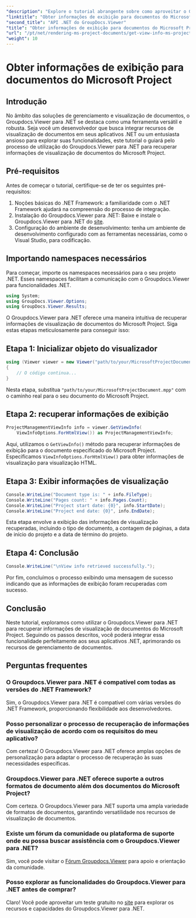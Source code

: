 ```yaml
---
"description": "Explore o tutorial abrangente sobre como aproveitar o Groupdocs.Viewer para .NET para recuperar informações de exibição de documentos do Microsoft Project sem esforço."
"linktitle": "Obter informações de exibição para documentos do Microsoft Project"
"second_title": "API .NET do GroupDocs.Viewer"
"title": "Obter informações de exibição para documentos do Microsoft Project"
"url": "/pt/net/rendering-ms-project-documents/get-view-info-ms-project/"
"weight": 10
---
```


# Obter informações de exibição para documentos do Microsoft Project

## Introdução
No âmbito das soluções de gerenciamento e visualização de documentos, o Groupdocs.Viewer para .NET se destaca como uma ferramenta versátil e robusta. Seja você um desenvolvedor que busca integrar recursos de visualização de documentos em seus aplicativos .NET ou um entusiasta ansioso para explorar suas funcionalidades, este tutorial o guiará pelo processo de utilização do Groupdocs.Viewer para .NET para recuperar informações de visualização de documentos do Microsoft Project.
## Pré-requisitos
Antes de começar o tutorial, certifique-se de ter os seguintes pré-requisitos:
1. Noções básicas do .NET Framework: a familiaridade com o .NET Framework ajudará na compreensão do processo de integração.
2. Instalação do Groupdocs.Viewer para .NET: Baixe e instale o Groupdocs.Viewer para .NET do [site](https://releases.groupdocs.com/viewer/net/).
3. Configuração do ambiente de desenvolvimento: tenha um ambiente de desenvolvimento configurado com as ferramentas necessárias, como o Visual Studio, para codificação.

## Importando namespaces necessários
Para começar, importe os namespaces necessários para o seu projeto .NET. Esses namespaces facilitam a comunicação com o Groupdocs.Viewer para funcionalidades .NET.

```csharp
using System;
using GroupDocs.Viewer.Options;
using GroupDocs.Viewer.Results;
```

O Groupdocs.Viewer para .NET oferece uma maneira intuitiva de recuperar informações de visualização de documentos do Microsoft Project. Siga estas etapas meticulosamente para conseguir isso:
## Etapa 1: Inicializar objeto do visualizador
```csharp
using (Viewer viewer = new Viewer("path/to/your/MicrosoftProjectDocument.mpp"))
{
    // O código continua...
}
```
Nesta etapa, substitua `"path/to/your/MicrosoftProjectDocument.mpp"` com o caminho real para o seu documento do Microsoft Project.
## Etapa 2: recuperar informações de exibição
```csharp
ProjectManagementViewInfo info = viewer.GetViewInfo(
    ViewInfoOptions.ForHtmlView()) as ProjectManagementViewInfo;
```
Aqui, utilizamos o `GetViewInfo()` método para recuperar informações de exibição para o documento especificado do Microsoft Project. Especificamos `ViewInfoOptions.ForHtmlView()` para obter informações de visualização para visualização HTML.
## Etapa 3: Exibir informações de visualização
```csharp
Console.WriteLine("Document type is: " + info.FileType);
Console.WriteLine("Pages count: " + info.Pages.Count);
Console.WriteLine("Project start date: {0}", info.StartDate);
Console.WriteLine("Project end date: {0}", info.EndDate);
```
Esta etapa envolve a exibição das informações de visualização recuperadas, incluindo o tipo de documento, a contagem de páginas, a data de início do projeto e a data de término do projeto.
## Etapa 4: Conclusão
```csharp
Console.WriteLine("\nView info retrieved successfully.");
```
Por fim, concluímos o processo exibindo uma mensagem de sucesso indicando que as informações de exibição foram recuperadas com sucesso.

## Conclusão
Neste tutorial, exploramos como utilizar o Groupdocs.Viewer para .NET para recuperar informações de visualização de documentos do Microsoft Project. Seguindo os passos descritos, você poderá integrar essa funcionalidade perfeitamente aos seus aplicativos .NET, aprimorando os recursos de gerenciamento de documentos.
## Perguntas frequentes

### O Groupdocs.Viewer para .NET é compatível com todas as versões do .NET Framework?

Sim, o Groupdocs.Viewer para .NET é compatível com várias versões do .NET Framework, proporcionando flexibilidade aos desenvolvedores.

### Posso personalizar o processo de recuperação de informações de visualização de acordo com os requisitos do meu aplicativo?

Com certeza! O Groupdocs.Viewer para .NET oferece amplas opções de personalização para adaptar o processo de recuperação às suas necessidades específicas.

### Groupdocs.Viewer para .NET oferece suporte a outros formatos de documento além dos documentos do Microsoft Project?

Com certeza. O Groupdocs.Viewer para .NET suporta uma ampla variedade de formatos de documentos, garantindo versatilidade nos recursos de visualização de documentos.

### Existe um fórum da comunidade ou plataforma de suporte onde eu possa buscar assistência com o Groupdocs.Viewer para .NET?

Sim, você pode visitar o [Fórum Groupdocs.Viewer](https://forum.groupdocs.com/c/viewer/9) para apoio e orientação da comunidade.

### Posso explorar as funcionalidades do Groupdocs.Viewer para .NET antes de comprar?

Claro! Você pode aproveitar um teste gratuito no [site](https://releases.groupdocs.com/) para explorar os recursos e capacidades do Groupdocs.Viewer para .NET.